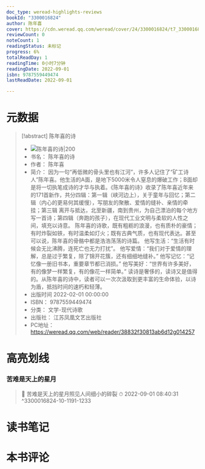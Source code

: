 ```yaml
---
doc_type: weread-highlights-reviews
bookId: "3300016824"
author: 陈年喜
cover: https://cdn.weread.qq.com/weread/cover/24/3300016824/t7_3300016824.jpg
reviewCount: 0
noteCount: 1
readingStatus: 未标记
progress: 6%
totalReadDay: 1
readingTime: 0小时7分钟
readingDate: 2022-09-01
isbn: 9787559449474
lastReadDate: 2022-09-01

---
```

# 元数据
> [!abstract] 陈年喜的诗
> - ![ 陈年喜的诗|200](https://cdn.weread.qq.com/weread/cover/24/3300016824/t7_3300016824.jpg)
> - 书名： 陈年喜的诗
> - 作者： 陈年喜
> - 简介： 因为一句“再低微的骨头里也有江河”，许多人记住了“矿工诗人”陈年喜。他生活的A面，是地下5000米令人窒息的爆破工作；B面却是将一切执笔成诗的才华与执着。《陈年喜的诗》收录了陈年喜近年来的171首新作，共分四辑：第一辑（峡河边上），关于童年与回忆；第二辑（内心的更易何其缓慢），写朋友的聚散、爱情的缝补、亲情的牵挂；第三辑 离开与抵达，北至新疆，南到贵州，为自己漂泊的每个地方写一首诗；第四辑（奔跑的孩子），在现代工业文明与柔软的人性之间，填充以诗意。
陈年喜的诗歌，既有粗粝的浪漫，也有质朴的豪情；有时炸裂如铁，有时温柔如灯火；既有古典气质，也有现代表达。甚至可以说，陈年喜的骨骼中都是浩浩荡荡的诗篇。
他写生活：“生活有时候会无比沸腾，连死亡也无力打扰”。
他写爱情：“我们对于爱情的理解，总是过于繁复，除了锦开花簇，还有细细地缝补。”
他写记忆：“记忆像一册旧书本，重要章节都已消损。”
他写美好：“世界有许多美好，有的像梦一样繁复，有的像花一样简单。”
读诗是奢侈的，读诗又是值得的。从陈年喜的诗中，读者可以一次次汲取到更丰富的生命体验，以诗为盾，抵挡时间的速朽和轻薄。
> - 出版时间 2022-02-01 00:00:00
> - ISBN： 9787559449474
> - 分类： 文学-现代诗歌
> - 出版社： 江苏凤凰文艺出版社
> - PC地址：https://weread.qq.com/web/reader/38832f30813ab6d12g014257

# 高亮划线

### 苦难是天上的星月

> 📌 苦难是天上的星月照见人间细小的碎裂 
> ⏱ 2022-09-01 08:40:31 ^3300016824-10-1191-1233

# 读书笔记

# 本书评论
